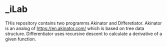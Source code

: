 # _iLab
THis repository contains two programms Akinator and Differetiator.
Akinator is an analog of https://en.akinator.com/ which is based on tree data structure.
Differentiator uses recursive descent to calculate a derivative of a given function.
